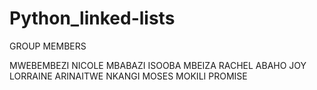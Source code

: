 # Python_linked-lists
GROUP MEMBERS


MWEBEMBEZI NICOLE MBABAZI 
ISOOBA MBEIZA RACHEL
ABAHO JOY
LORRAINE ARINAITWE
NKANGI MOSES
MOKILI PROMISE
